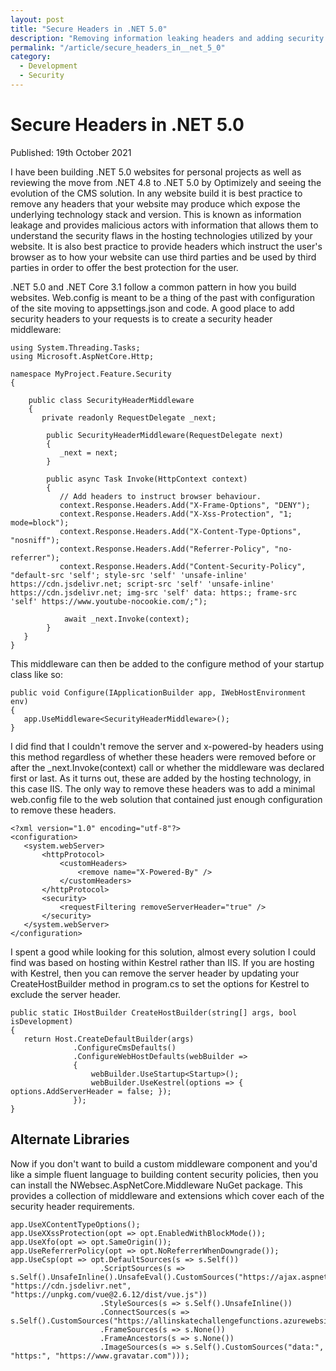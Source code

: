 ```yaml
---
layout: post
title: "Secure Headers in .NET 5.0"
description: "Removing information leaking headers and adding security headers in a .NET 5.0 web application using IIS."
permalink: "/article/secure_headers_in__net_5_0"
category:
  - Development
  - Security
---
```


# Secure Headers in .NET 5.0

<i class="fa-solid fa-calendar me-2"></i>Published: 19th October 2021

I have been building .NET 5.0 websites for personal projects as well as reviewing the move from .NET 4.8 to .NET 5.0 by Optimizely and seeing the evolution of the CMS solution.  In any website build it is best practice to remove any headers that your website may produce which expose the underlying technology stack and version.  This is known as information leakage and provides malicious actors with information that allows them to understand the security flaws in the hosting technologies utilized by your website.  It is also best practice to provide headers which instruct the user's browser as to how your website can use third parties and be used by third parties in order to offer the best protection for the user.

.NET 5.0 and .NET Core 3.1 follow a common pattern in how you build websites.  Web.config is meant to be a thing of the past with configuration of the site moving to appsettings.json and code.  A good place to add security headers to your requests is to create a security header middleware:

```
using System.Threading.Tasks;
using Microsoft.AspNetCore.Http;

namespace MyProject.Feature.Security
{

    public class SecurityHeaderMiddleware
    {
       private readonly RequestDelegate _next;

        public SecurityHeaderMiddleware(RequestDelegate next)
        {
           _next = next;
        }

        public async Task Invoke(HttpContext context)
        {
           // Add headers to instruct browser behaviour.
           context.Response.Headers.Add("X-Frame-Options", "DENY");
           context.Response.Headers.Add("X-Xss-Protection", "1; mode=block");
           context.Response.Headers.Add("X-Content-Type-Options", "nosniff");
           context.Response.Headers.Add("Referrer-Policy", "no-referrer");
           context.Response.Headers.Add("Content-Security-Policy", "default-src 'self'; style-src 'self' 'unsafe-inline' https://cdn.jsdelivr.net; script-src 'self' 'unsafe-inline' https://cdn.jsdelivr.net; img-src 'self' data: https:; frame-src 'self' https://www.youtube-nocookie.com/;");

            await _next.Invoke(context);
        }
   }
}
```

This middleware can then be added to the configure method of your startup class like so:

```
public void Configure(IApplicationBuilder app, IWebHostEnvironment env)
{
   app.UseMiddleware<SecurityHeaderMiddleware>();
}
```

I did find that I couldn't remove the server and x-powered-by headers using this method regardless of whether these headers were removed before or after the _next.Invoke(context) call or whether the middleware was declared first or last.  As it turns out, these are added by the hosting technology, in this case IIS.  The only way to remove these headers was to add a minimal web.config file to the web solution that contained just enough configuration to remove these headers.

```
<?xml version="1.0" encoding="utf-8"?>
<configuration>
   <system.webServer>
       <httpProtocol>
           <customHeaders>
               <remove name="X-Powered-By" />
           </customHeaders>
       </httpProtocol>
       <security>
           <requestFiltering removeServerHeader="true" />
       </security>
   </system.webServer>
</configuration>
```

I spent a good while looking for this solution, almost every solution I could find was based on hosting within Kestrel rather than IIS.  If you are hosting with Kestrel, then you can remove the server header by updating your CreateHostBuilder method in program.cs to set the options for Kestrel to exclude the server header.

```
public static IHostBuilder CreateHostBuilder(string[] args, bool isDevelopment)
{
   return Host.CreateDefaultBuilder(args)
              .ConfigureCmsDefaults()
              .ConfigureWebHostDefaults(webBuilder =>
              {
                  webBuilder.UseStartup<Startup>();
                  webBuilder.UseKestrel(options => { options.AddServerHeader = false; });
              });
}
```

## Alternate Libraries

Now if you don't want to build a custom middleware component and you'd like a simple fluent language to building content security policies, then you can install the NWebsec.AspNetCore.Middleware NuGet package.  This provides a collection of middleware and extensions which cover each of the security header requirements.

```
app.UseXContentTypeOptions();
app.UseXXssProtection(opt => opt.EnabledWithBlockMode());
app.UseXfo(opt => opt.SameOrigin());
app.UseReferrerPolicy(opt => opt.NoReferrerWhenDowngrade());
app.UseCsp(opt => opt.DefaultSources(s => s.Self())
                    .ScriptSources(s => s.Self().UnsafeInline().UnsafeEval().CustomSources("https://ajax.aspnetcdn.com", "https://cdn.jsdelivr.net", "https://unpkg.com/vue@2.6.12/dist/vue.js"))
                    .StyleSources(s => s.Self().UnsafeInline())
                    .ConnectSources(s => s.Self().CustomSources("https://allinskatechallengefunctions.azurewebsites.net"))
                    .FrameSources(s => s.None())
                    .FrameAncestors(s => s.None())
                    .ImageSources(s => s.Self().CustomSources("data:", "https:", "https://www.gravatar.com")));
```